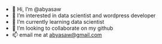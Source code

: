 - 👋 Hi, I’m @abyasaw
- 👀 I’m interested in data scientist and wordpress developer
- 🌱 I’m currently learning data scientist
- 💞️ I’m looking to collaborate on my github
- 📫 email me at abyasaw@gmail.com

<!---
abyasaw/abyasaw is a ✨ special ✨ repository because its `README.md` (this file) appears on your GitHub profile.
You can click the Preview link to take a look at your changes.
--->
